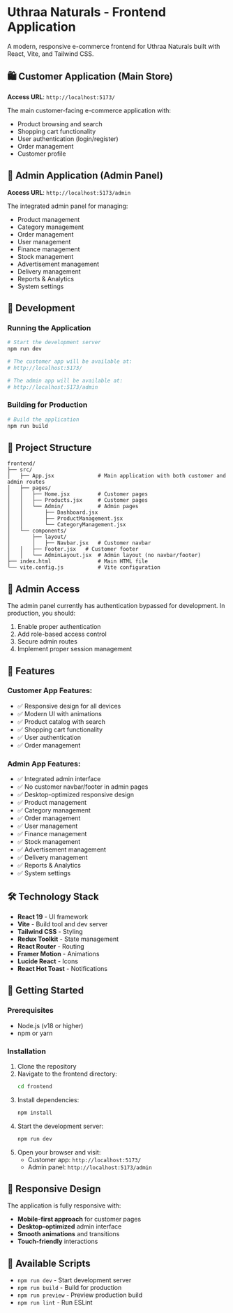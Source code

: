 # Uthraa Naturals - Frontend Application

A modern, responsive e-commerce frontend for Uthraa Naturals built with React, Vite, and Tailwind CSS.

## 🛍️ Customer Application (Main Store)
**Access URL**: `http://localhost:5173/`

The main customer-facing e-commerce application with:
- Product browsing and search
- Shopping cart functionality
- User authentication (login/register)
- Order management
- Customer profile

## 🔧 Admin Application (Admin Panel)
**Access URL**: `http://localhost:5173/admin`

The integrated admin panel for managing:
- Product management
- Category management
- Order management
- User management
- Finance management
- Stock management
- Advertisement management
- Delivery management
- Reports & Analytics
- System settings

## 🚀 Development

### Running the Application
```bash
# Start the development server
npm run dev

# The customer app will be available at:
# http://localhost:5173/

# The admin app will be available at:
# http://localhost:5173/admin
```

### Building for Production
```bash
# Build the application
npm run build
```

## 📁 Project Structure

```
frontend/
├── src/
│   ├── App.jsx              # Main application with both customer and admin routes
│   ├── pages/
│   │   ├── Home.jsx         # Customer pages
│   │   ├── Products.jsx     # Customer pages
│   │   └── Admin/           # Admin pages
│   │       ├── Dashboard.jsx
│   │       ├── ProductManagement.jsx
│   │       └── CategoryManagement.jsx
│   └── components/
│       ├── layout/
│       │   ├── Navbar.jsx   # Customer navbar
│   │   ├── Footer.jsx   # Customer footer
│   │   └── AdminLayout.jsx  # Admin layout (no navbar/footer)
├── index.html               # Main HTML file
└── vite.config.js           # Vite configuration
```

## 🔐 Admin Access

The admin panel currently has authentication bypassed for development. In production, you should:
1. Enable proper authentication
2. Add role-based access control
3. Secure admin routes
4. Implement proper session management

## 🎨 Features

### Customer App Features:
- ✅ Responsive design for all devices
- ✅ Modern UI with animations
- ✅ Product catalog with search
- ✅ Shopping cart functionality
- ✅ User authentication
- ✅ Order management

### Admin App Features:
- ✅ Integrated admin interface
- ✅ No customer navbar/footer in admin pages
- ✅ Desktop-optimized responsive design
- ✅ Product management
- ✅ Category management
- ✅ Order management
- ✅ User management
- ✅ Finance management
- ✅ Stock management
- ✅ Advertisement management
- ✅ Delivery management
- ✅ Reports & Analytics
- ✅ System settings

## 🛠️ Technology Stack

- **React 19** - UI framework
- **Vite** - Build tool and dev server
- **Tailwind CSS** - Styling
- **Redux Toolkit** - State management
- **React Router** - Routing
- **Framer Motion** - Animations
- **Lucide React** - Icons
- **React Hot Toast** - Notifications

## 🚀 Getting Started

### Prerequisites
- Node.js (v18 or higher)
- npm or yarn

### Installation
1. Clone the repository
2. Navigate to the frontend directory:
   ```bash
   cd frontend
   ```
3. Install dependencies:
   ```bash
   npm install
   ```
4. Start the development server:
   ```bash
   npm run dev
   ```
5. Open your browser and visit:
   - Customer app: `http://localhost:5173/`
   - Admin panel: `http://localhost:5173/admin`

## 📱 Responsive Design

The application is fully responsive with:
- **Mobile-first approach** for customer pages
- **Desktop-optimized** admin interface
- **Smooth animations** and transitions
- **Touch-friendly** interactions

## 🔧 Available Scripts

- `npm run dev` - Start development server
- `npm run build` - Build for production
- `npm run preview` - Preview production build
- `npm run lint` - Run ESLint
